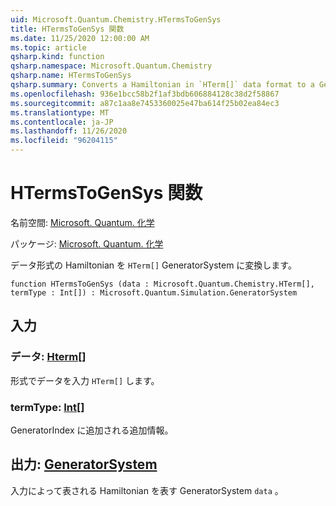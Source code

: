 ```yaml
---
uid: Microsoft.Quantum.Chemistry.HTermsToGenSys
title: HTermsToGenSys 関数
ms.date: 11/25/2020 12:00:00 AM
ms.topic: article
qsharp.kind: function
qsharp.namespace: Microsoft.Quantum.Chemistry
qsharp.name: HTermsToGenSys
qsharp.summary: Converts a Hamiltonian in `HTerm[]` data format to a GeneratorSystem.
ms.openlocfilehash: 936e1bcc58b2f1af3bdb606884128c38d2f58867
ms.sourcegitcommit: a87c1aa8e7453360025e47ba614f25b02ea84ec3
ms.translationtype: MT
ms.contentlocale: ja-JP
ms.lasthandoff: 11/26/2020
ms.locfileid: "96204115"
---
```

# <a name="htermstogensys-function"></a>HTermsToGenSys 関数

名前空間: [Microsoft. Quantum. 化学](xref:Microsoft.Quantum.Chemistry)

パッケージ: [Microsoft. Quantum. 化学](https://nuget.org/packages/Microsoft.Quantum.Chemistry)


データ形式の Hamiltonian を `HTerm[]` GeneratorSystem に変換します。

```qsharp
function HTermsToGenSys (data : Microsoft.Quantum.Chemistry.HTerm[], termType : Int[]) : Microsoft.Quantum.Simulation.GeneratorSystem
```


## <a name="input"></a>入力

### <a name="data--hterm"></a>データ: [Hterm](xref:Microsoft.Quantum.Chemistry.HTerm)[]

形式でデータを入力 `HTerm[]` します。


### <a name="termtype--int"></a>termType: [Int](xref:microsoft.quantum.lang-ref.int)[]

GeneratorIndex に追加される追加情報。



## <a name="output--generatorsystem"></a>出力: [GeneratorSystem](xref:Microsoft.Quantum.Simulation.GeneratorSystem)

入力によって表される Hamiltonian を表す GeneratorSystem `data` 。